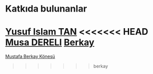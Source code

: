 # Katkıda bulunanlar

[Yusuf Islam TAN](https://github.com/Yusenhal)
<<<<<<< HEAD
[Musa DERELI](https://github.com/DereliMusa)
[Berkay](https://github.com/soulfly04)
=======
[Mustafa Berkay Könesü](https://github.com/soulfly04)
>>>>>>> berkay

